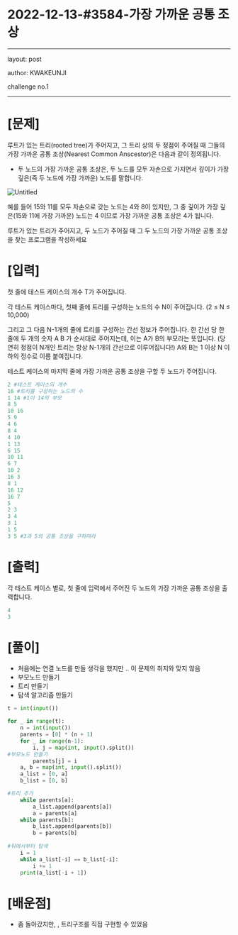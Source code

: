 # 2022-12-13-#3584-가장 가까운 공통 조상

---

layout: post

author: KWAKEUNJI

challenge no.1

---

# [문제]

루트가 있는 트리(rooted tree)가 주어지고, 그 트리 상의 두 정점이 주어질 때 그들의 가장 가까운 공통 조상(Nearest Common Anscestor)은 다음과 같이 정의됩니다.

- 두 노드의 가장 가까운 공통 조상은, 두 노드를 모두 자손으로 가지면서 깊이가 가장 깊은(즉 두 노드에 가장 가까운) 노드를 말합니다.

![Untitled](2022-12-13-#3584-%E1%84%80%E1%85%A1%E1%84%8C%E1%85%A1%E1%86%BC%20%E1%84%80%E1%85%A1%E1%84%81%E1%85%A1%E1%84%8B%E1%85%AE%E1%86%AB%20%E1%84%80%E1%85%A9%E1%86%BC%E1%84%90%E1%85%A9%E1%86%BC%20%E1%84%8C%E1%85%A9%E1%84%89%E1%85%A1%E1%86%BC%208f253df29c69489eafefedc2281e08ad/Untitled.png)

예를 들어  15와 11를 모두 자손으로 갖는 노드는 4와 8이 있지만, 그 중 깊이가 가장 깊은(15와 11에 가장 가까운) 노드는 4 이므로 가장 가까운 공통 조상은 4가 됩니다.

루트가 있는 트리가 주어지고, 두 노드가 주어질 때 그 두 노드의 가장 가까운 공통 조상을 찾는 프로그램을 작성하세요

# [입력]

첫 줄에 테스트 케이스의 개수 T가 주어집니다.

각 테스트 케이스마다, 첫째 줄에 트리를 구성하는 노드의 수 N이 주어집니다. (2 ≤ N ≤ 10,000)

그리고 그 다음 N-1개의 줄에 트리를 구성하는 간선 정보가 주어집니다. 한 간선 당 한 줄에 두 개의 숫자 A B 가 순서대로 주어지는데, 이는 A가 B의 부모라는 뜻입니다. (당연히 정점이 N개인 트리는 항상 N-1개의 간선으로 이루어집니다!) A와 B는 1 이상 N 이하의 정수로 이름 붙여집니다.

테스트 케이스의 마지막 줄에 가장 가까운 공통 조상을 구할 두 노드가 주어집니다.

```python
2 #테스트 케이스의 개수
16 #트리를 구성하는 노드의 수
1 14 #1이 14의 부모
8 5
10 16
5 9
4 6
8 4
4 10
1 13
6 15
10 11
6 7
10 2
16 3
8 1
16 12
16 7
5
2 3
3 4
3 1
1 5
3 5 #3과 5의 공통 조상을 구하여라
```

# [출력]

각 테스트 케이스 별로, 첫 줄에 입력에서 주어진 두 노드의 가장 가까운 공통 조상을 출력합니다.

```python
4
3
```

 

# [풀이]

- 처음에는 연결 노드를 만들 생각을 했지만 .. 이 문제의 취지와 맞지 않음
- 부모노드 만들기
- 트리 만들기
- 탐색 알고리즘 만들기

```python
t = int(input())

for _ in range(t):
    n = int(input())
    parents = [0] * (n + 1)
    for _ in range(n-1):
        i, j = map(int, input().split())
#부모노드 만들기
        parents[j] = i
    a, b = map(int, input().split())
    a_list = [0, a]
    b_list = [0, b]

#트리 추가   
    while parents[a]:
        a_list.append(parents[a])
        a = parents[a]
    while parents[b]:
        b_list.append(parents[b])
        b = parents[b]
   
#뒤에서부터 탐색 
    i = 1
    while a_list[-i] == b_list[-i]:
        i += 1
    print(a_list[-i + 1])
```

# [배운점]

- 좀 돌아갔지만, , 트리구조를 직접 구현할 수 있었음